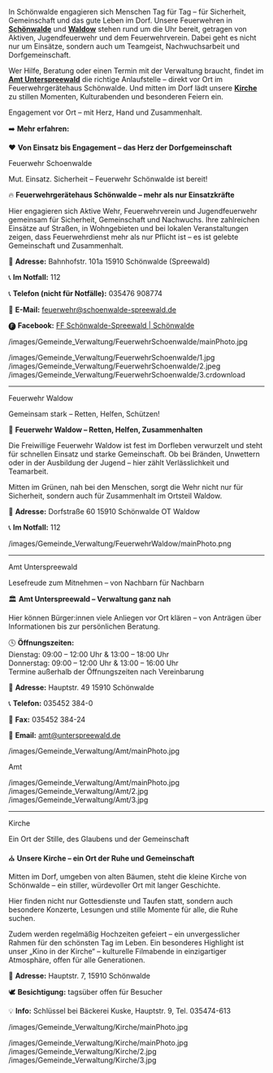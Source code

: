
<!-- INTRO_TEXT_START -->

In Schönwalde engagieren sich Menschen Tag für Tag – für Sicherheit, Gemeinschaft und das gute Leben im Dorf. Unsere Feuerwehren in [**Schönwalde**](/municipality#feuerwehr-schoenwalde) und [**Waldow**](/municipality#feuerwehr-waldow) stehen rund um die Uhr bereit, getragen von Aktiven, Jugendfeuerwehr und dem Feuerwehrverein. Dabei geht es nicht nur um Einsätze, sondern auch um Teamgeist, Nachwuchsarbeit und Dorfgemeinschaft.

Wer Hilfe, Beratung oder einen Termin mit der Verwaltung braucht, findet im [**Amt Unterspreewald**](/municipality#amt-unterspreewald) die richtige Anlaufstelle – direkt vor Ort im Feuerwehrgerätehaus Schönwalde. Und mitten im Dorf lädt unsere [**Kirche**](municipality#kirche) zu stillen Momenten, Kulturabenden und besonderen Feiern ein.

Engagement vor Ort – mit Herz, Hand und Zusammenhalt.

➡️ **Mehr erfahren:**
<!-- INTRO_TEXT_END -->

<!-- SEPARATE_TEXT_START -->
❤️ **Von Einsatz bis Engagement – das Herz der Dorfgemeinschaft**
<!-- SEPARATE_TEXT_END -->

<!-- FEUERWEHRSCHOENWALDE_NAME_START --> 
Feuerwehr Schoenwalde
<!-- FEUERWEHRSCHOENWALDE_NAME_END -->

<!-- FEUERWEHRSCHOENWALDE_SLOGAN_START -->
Mut. Einsatz. Sicherheit – Feuerwehr Schönwalde ist bereit!
<!-- FEUERWEHRSCHOENWALDE_SLOGAN_END -->

<!-- FEUERWEHRSCHOENWALDE_TEXT_START -->
🔥 **Feuerwehrgerätehaus Schönwalde – mehr als nur Einsatzkräfte**

Hier engagieren sich Aktive Wehr, Feuerwehrverein und Jugendfeuerwehr gemeinsam für Sicherheit, Gemeinschaft und Nachwuchs. Ihre zahlreichen Einsätze auf Straßen, in Wohngebieten und bei lokalen Veranstaltungen zeigen, dass Feuerwehrdienst mehr als nur Pflicht ist – es ist gelebte Gemeinschaft und Zusammenhalt.

📌 **Adresse:**
Bahnhofstr. 101a
15910 Schönwalde (Spreewald)

📞 **Im Notfall:** 112

📞 **Telefon (nicht für Notfälle):** 035476 908774

📧 **E-Mail:** feuerwehr@schoenwalde-spreewald.de

🅕 **Facebook:** [FF Schönwalde-Spreewald | Schönwalde](https://www.facebook.com/feuerwehr.schoenwalde/)


<!-- FEUERWEHRSCHOENWALDE_TEXT_END -->
<!-- FEUERWEHRSCHOENWALDE_PHOTO_START -->
/images/Gemeinde_Verwaltung/FeuerwehrSchoenwalde/mainPhoto.jpg
<!-- FEUERWEHRSCHOENWALDE_PHOTO_END -->

<!-- FEUERWEHRSCHOENWALDE_IMAGES_START -->
/images/Gemeinde_Verwaltung/FeuerwehrSchoenwalde/1.jpg
/images/Gemeinde_Verwaltung/FeuerwehrSchoenwalde/2.jpeg
/images/Gemeinde_Verwaltung/FeuerwehrSchoenwalde/3.crdownload
<!-- FEUERWEHRSCHOENWALDE_IMAGES_END -->

---


<!-- FEUERWEHRWALDOW_NAME_START --> 
Feuerwehr Waldow 
<!-- FEUERWEHRWALDOW_NAME_END -->

<!-- FEUERWEHRWALDOW_SLOGAN_START -->
Gemeinsam stark – Retten, Helfen, Schützen!
<!-- FEUERWEHRWALDOW_SLOGAN_END -->

<!-- FEUERWEHRWALDOW_TEXT_START -->
🚒 **Feuerwehr Waldow – Retten, Helfen, Zusammenhalten**

Die Freiwillige Feuerwehr Waldow ist fest im Dorfleben verwurzelt und steht für schnellen Einsatz und starke Gemeinschaft. Ob bei Bränden, Unwettern oder in der Ausbildung der Jugend – hier zählt Verlässlichkeit und Teamarbeit.

Mitten im Grünen, nah bei den Menschen, sorgt die Wehr nicht nur für Sicherheit, sondern auch für Zusammenhalt im Ortsteil Waldow.

📌 **Adresse:**
Dorfstraße 60
15910 Schönwalde OT Waldow

📞 **Im Notfall:** 112
<!-- FEUERWEHRWALDOW_TEXT_END -->


<!-- FEUERWEHRWALDOW_PHOTO_START -->
/images/Gemeinde_Verwaltung/FeuerwehrWaldow/mainPhoto.png
<!-- FEUERWEHRWALDOW_PHOTO_END -->

---


<!-- AMTUNTERSPREEWALD_NAME_START --> 
Amt Unterspreewald
<!-- AMTUNTERSPREEWALD_NAME_END -->

<!-- AMTUNTERSPREEWALD_SLOGAN_START -->
Lesefreude zum Mitnehmen – von Nachbarn für Nachbarn
<!-- AMTUNTERSPREEWALD_SLOGAN_END -->

<!-- AMTUNTERSPREEWALD_TEXT_START -->
🏛️ **Amt Unterspreewald – Verwaltung ganz nah**

Hier können Bürger:innen viele Anliegen vor Ort klären – von Anträgen über Informationen bis zur persönlichen Beratung.

🕓 **Öffnungszeiten:**  
Dienstag: 09:00 – 12:00 Uhr & 13:00 – 18:00 Uhr  
Donnerstag: 09:00 – 12:00 Uhr & 13:00 – 16:00 Uhr  
Termine außerhalb der Öffnungszeiten nach Vereinbarung  

📌 **Adresse:**
Hauptstr. 49 
15910 Schönwalde

📞 **Telefon:** 035452 384-0

📠 **Fax:** 035452 384-24

📧 **Email:** amt@unterspreewald.de
<!-- AMTUNTERSPREEWALD_TEXT_END -->

<!-- AMTUNTERSPREEWALD_PHOTO_START -->
/images/Gemeinde_Verwaltung/Amt/mainPhoto.jpg
<!-- AMTUNTERSPREEWALD_PHOTO_END -->
Amt
<!-- AMTUNTERSPREEWALD_IMAGES_START -->
/images/Gemeinde_Verwaltung/Amt/mainPhoto.jpg
/images/Gemeinde_Verwaltung/Amt/2.jpg
/images/Gemeinde_Verwaltung/Amt/3.jpg
<!-- AMTUNTERSPREEWALD_IMAGES_END -->

---


<!-- KIRCHE_NAME_START --> 
Kirche
<!-- KIRCHE_NAME_END -->

<!-- KIRCHE_SLOGAN_START -->
Ein Ort der Stille, des Glaubens und der Gemeinschaft
<!-- KIRCHE_SLOGAN_END -->

<!-- KIRCHE_TEXT_START -->
⛪ **Unsere Kirche – ein Ort der Ruhe und Gemeinschaft**

Mitten im Dorf, umgeben von alten Bäumen, steht die kleine Kirche von Schönwalde – ein stiller, würdevoller Ort mit langer Geschichte.

Hier finden nicht nur Gottesdienste und Taufen statt, sondern auch besondere Konzerte, Lesungen und stille Momente für alle, die Ruhe suchen.

Zudem werden regelmäßig Hochzeiten gefeiert – ein unvergesslicher Rahmen für den schönsten Tag im Leben. Ein besonderes Highlight ist unser „Kino in der Kirche“ – kulturelle Filmabende in einzigartiger Atmosphäre, offen für alle Generationen.

📌 **Adresse:** Hauptstr. 7, 15910 Schönwalde

🕊️ **Besichtigung:** tagsüber offen für Besucher

💡 **Info:** Schlüssel bei Bäckerei Kuske, Hauptstr. 9, Tel. 035474-613

<!-- KIRCHE_TEXT_END -->
 
 <!-- KIRCHE_PHOTO_START -->
/images/Gemeinde_Verwaltung/Kirche/mainPhoto.jpg
<!-- KIRCHE_PHOTO_END -->

<!-- KIRCHE_IMAGES_START -->
/images/Gemeinde_Verwaltung/Kirche/mainPhoto.jpg
/images/Gemeinde_Verwaltung/Kirche/2.jpg
/images/Gemeinde_Verwaltung/Kirche/3.jpg
<!-- KIRCHE_IMAGES_END -->